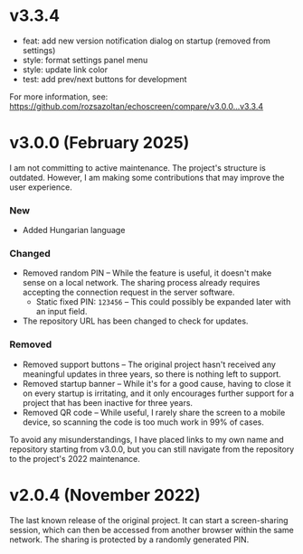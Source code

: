# v3.3.4

* feat: add new version notification dialog on startup (removed from settings)
* style: format settings panel menu
* style: update link color
* test: add prev/next buttons for development

For more information, see: https://github.com/rozsazoltan/echoscreen/compare/v3.0.0...v3.3.4


# v3.0.0 (February 2025)

I am not committing to active maintenance. The project's structure is outdated. However, I am making some contributions that may improve the user experience.

### New
* Added Hungarian language

### Changed
* Removed random PIN – While the feature is useful, it doesn't make sense on a local network. The sharing process already requires accepting the connection request in the server software.
    * Static fixed PIN: `123456` – This could possibly be expanded later with an input field.
* The repository URL has been changed to check for updates.

### Removed
* Removed support buttons – The original project hasn't received any meaningful updates in three years, so there is nothing left to support.
* Removed startup banner – While it's for a good cause, having to close it on every startup is irritating, and it only encourages further support for a project that has been inactive for three years.
* Removed QR code – While useful, I rarely share the screen to a mobile device, so scanning the code is too much work in 99% of cases.

To avoid any misunderstandings, I have placed links to my own name and repository starting from v3.0.0, but you can still navigate from the repository to the project's 2022 maintenance.


# v2.0.4 (November 2022)

The last known release of the original project. It can start a screen-sharing session, which can then be accessed from another browser within the same network. The sharing is protected by a randomly generated PIN.
